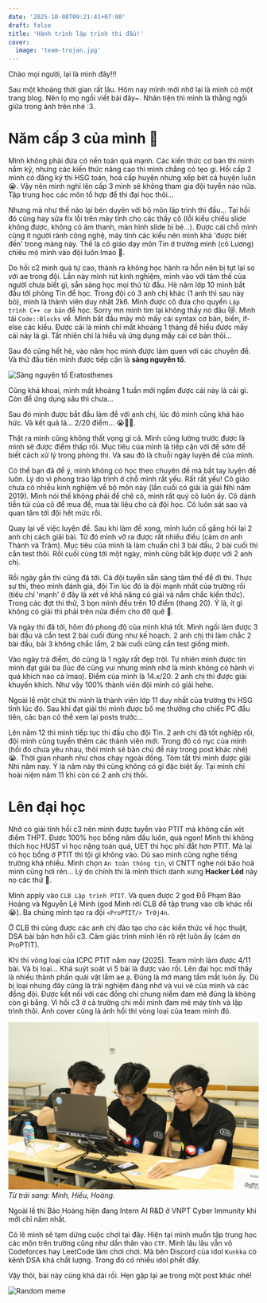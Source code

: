 ```yaml
---
date: '2025-10-08T09:21:41+07:00'
draft: false
title: 'Hành trình lập trình thi đấu!'
cover:
  image: 'team-trojan.jpg'
---
```


Chào mọi người, lại là mình đây!!!

Sau một khoảng thời gian rất lâu. Hôm nay mình mới nhớ lại là mình có một trang blog. Nên lọ mọ ngồi viết bài đây~. Nhân tiện thì mình là thằng ngồi giữa trong ảnh trên nhé :3.

# Năm cấp 3 của mình 🐧
Mình không phải đứa có nền toán quá mạnh. Các kiến thức cơ bản thì mình nắm kỹ, nhưng các kiến thức nâng cao thì mình chẳng có tẹo gì. Hồi cấp 2 mình có đăng ký thi HSG toán, hoá cấp huyện nhưng xếp bét cả huyện luôn 😭.
Vậy nên mình nghĩ lên cấp 3 mình sẽ không tham gia đội tuyển nào nữa. Tập trung học các môn tổ hợp để thi đại học thôi...

Nhưng mà như thế nào lại bén duyên với bộ môn lập trình thi đấu... Tại hồi đó cũng hay sửa fix lỗi trên máy tính cho các thầy cô (lỗi kiểu chiếu slide không được, không có âm thanh, màn hình slide bị bé...). Được cái chỗ mình cũng ít người rành công nghệ, máy tính các kiểu nên mình khá 'được biết đến' trong mảng này. Thế là cô giáo dạy môn Tin ở trường mình (cô Lương) chiêu mộ mình vào đội luôn lmao 🤣.

Do hồi c2 mình quá tự cao, thành ra không học hành ra hồn nên bị tụt lại so với ae trong đội. Lần này mình rút kinh nghiệm, mình vào với tâm thế của người chưa biết gì, sẵn sàng học mọi thứ từ đầu. Hè năm lớp 10 mình bắt đầu tới phòng Tin để học. Trong đội có 3 anh chị khác (1 anh thì sau này bỏ), mình là thành viên duy nhất 2k6. Mình được cô đưa cho quyển `Lập trình C++ cơ bản` để học. Sorry mn mình tìm lại không thấy nó đâu 😿. Mình tải `Code::Blocks` về. Mình bắt đầu mày mò mấy cái syntax cơ bản, biến, if-else các kiểu. Được cái là mình chỉ mất khoảng 1 tháng để hiểu được mấy cái này là gì. Tất nhiên chỉ là hiểu và ứng dụng mấy cái cơ bản thôi...

Sau đó cũng hết hè, vào năm học mình được làm quen với các chuyên đề. Và thứ đầu tiên mình được tiếp cận là **sàng nguyên tố**.

![Sàng nguyên tố Eratosthenes](https://external-content.duckduckgo.com/iu/?u=https%3A%2F%2Fi.ytimg.com%2Fvi%2FCfOSx1CEC2Y%2Fmaxresdefault.jpg&f=1&nofb=1&ipt=aa90225ea8bb82a60e1c3ff774022e1eb54012c09d7f5b03113d7f88cfc8c8f3)

Cũng khá khoai, mình mất khoảng 1 tuần mới ngấm được cái này là cái gì. Còn để ứng dụng sâu thì chưa...

Sau đó mình được bắt đầu làm đề với anh chị, lúc đó mình cũng khá háo hức. Và kết quả là... 2/20 điểm... 😭🥀💔.

Thật ra mình cũng không thất vọng gì cả. Mình cũng lường trước được là mình sẽ được điểm thấp rồi. Mục tiêu của mình là tiếp cận với đề sớm để biết cách xử lý trong phòng thi. Và sau đó là chuỗi ngày luyện đề của mình.

Có thể bạn đã để ý, mình không có học theo chuyên đề mà bắt tay luyện đề luôn. Lý do vì phong trào lập trình ở chỗ mình rất yếu. Rất rất yếu! Cô giáo chưa có nhiều kinh nghiệm về bộ môn này (lần cuối có giải là giải Nhì năm 2019). Mình nói thế không phải để chê cô, mình rất quý cô luôn ấy. Cô dành tiền túi của cô để mua đề, mua tài liệu cho cả đội học. Cô luôn sát sao và quan tâm tới đội hết mức rồi.

Quay lại về việc luyện đề. Sau khi làm đề xong, mình luôn cố gắng hỏi lại 2 anh chị cách giải bài. Từ đó mình vỡ ra được rất nhiều điều (cảm ơn anh Thành và Trâm). Mục tiêu của mình là làm chuẩn chỉ 3 bài đầu, 2 bài cuối thì cắn test thôi. Rồi cuối cùng tới một ngày, mình cũng bắt kịp được với 2 anh chị.

Rồi ngày gần thi cũng đã tới. Cả đội tuyển sẵn sàng tâm thế để đi thi. Thực sự thì, theo mình đánh giá, đội Tin lúc đó là đội mạnh nhất của trường rồi (tiêu chí 'mạnh' ở đây là xét về khả năng có giải và nắm chắc kiến thức). Trong các đợt thi thử, 3 bọn mình đều trên 10 điểm (thang 20). Ý là, ít gì không có giải thì phải trên nửa điểm cho đỡ quê 🥀.

Và ngày thi đã tới, hôm đó phong độ của mình khá tốt. Mình ngồi làm được 3 bài đầu và cắn test 2 bài cuối đúng như kế hoạch. 2 anh chị thì làm chắc 2 bài đầu, bài 3 không chắc lắm, 2 bài cuối cũng cắn test giống mình.

Vào ngày trả điểm, đó cũng là 1 ngày rất đẹp trời. Tự nhiên mình được tin mình đạt giải ba (lúc đó cũng vui nhưng mình nhớ là mình không có hành vi quá khích nào cả lmao). Điểm của mình là 14.x/20. 2 anh chị thì được giải khuyến khích. Như vậy 100% thành viên đội mình có giải hehe.

Ngoài lề một chút thì mình là thành viên lớp 11 duy nhất của trường thi HSG tỉnh lúc đó. Sau khi đạt giải thì mình được bố mẹ thưởng cho chiếc PC đầu tiên, các bạn có thể xem lại posts trước...

Lên năm 12 thì mình tiếp tục thi đấu cho đội Tin. 2 anh chị đã tốt nghiệp rồi, đội mình cũng tuyển thêm các thành viên mới. Trong đó có nyc của mình (hồi đó chưa yêu nhau, thôi mình sẽ bàn chủ đề này trong post khác nhé) 😭. Thời gian nhanh như chos chạy ngoài đồng. Tóm tắt thì mình được giải Nhì năm nay. Ý là năm này thì cũng không có gì đặc biệt ấy. Tại mình chỉ hoài niệm năm 11 khi còn có 2 anh chị thôi.

# Lên đại học

Nhờ có giải tỉnh hồi c3 nên mình được tuyển vào PTIT mà không cần xét điểm THPT. Được 100% học bổng năm đầu luôn, quá ngon! Mình thì không thích học HUST vì học nặng toán quá, UET thì học phí đắt hơn PTIT. Mà lại có học bổng ở PTIT thì tội gì không vào. Dù sao mình cũng nghe tiếng trường khá nhiều. Mình chọn `An toàn thông tin`, vì CNTT nghe nói bão hoà mình cũng hơi rén... Lý do chính thì là mình thích danh xưng **Hacker Lỏd** này nọ các thứ 🤣.

Mình apply vào `CLB Lập trình PTIT`. Và quen được 2 god Đỗ Phạm Bảo Hoàng và Nguyễn Lê Minh (god Minh rời CLB để tập trung vào clb khác rồi 😭). Ba chúng mình tạo ra đội `<ProPTIT/> Tr0j4n`.

Ở CLB thì cũng được các anh chị đào tạo cho các kiến thức về học thuật, DSA bài bản hơn hồi c3. Cảm giác trình mình lên rõ rệt luôn ấy (cảm ơn ProPTIT).

Khi thi vòng loại của ICPC PTIT năm nay (2025). Team mình làm được 4/11 bài. Và bị loại... Khá suýt soát vì 5 bài là được vào rồi. Lên đại học mới thấy là nhiều thành phần quái vật lắm ae ạ. Đúng là mở mang tầm mắt luôn ấy. Dù bị loại nhưng đây cũng là trải nghiệm đáng nhớ và vui vẻ của mình và các đồng đội. Được kết nối với các đồng chí chung niềm đam mê đúng là không còn gì bằng. Vì hồi c3 ở cả trường chỉ mỗi mình đam mê máy tính và lập trình thôi. Ảnh cover cũng là ảnh hồi thi vòng loại của team mình đó.

![Thi vòng loại ICPC PTIT 2025](team-trojan.jpg)_Từ trái sang: Minh, Hiếu, Hoàng._

Ngoài lề thì Bảo Hoàng hiện đang Intern AI R&D ở VNPT Cyber Immunity khi mới chỉ năm nhất.

Có lẽ mình sẽ tạm dừng cuộc chơi tại đây. Hiện tại mình muốn tập trung học các môn trên trường cũng như dấn thân vào `CTF`. Mình lâu lâu vẫn vô Codeforces hay LeetCode làm chơi chơi. Mà bên Discord của idol `Kunkka` có kênh DSA khá chất lượng. Trong đó có nhiều idol phết đấy.

Vậy thôi, bài này cũng khá dài rồi. Hẹn gặp lại ae trong một post khác nhé!

![Random meme](https://scontent.fhan18-1.fna.fbcdn.net/v/t39.30808-6/559033415_1239001044911150_802102470712456723_n.jpg?stp=dst-jpg_s600x600_tt6&_nc_cat=106&ccb=1-7&_nc_sid=833d8c&_nc_eui2=AeHakttLT3qTYl9_FgF1Bbn7wamJOI9c2-zBqYk4j1zb7Nwy7479_nwUWJxZtJ-cvekaeazjIb2JMC9ARl7sXzQj&_nc_ohc=9cJTwT_Y6QkQ7kNvwGq4uNc&_nc_oc=Adm-6xZ_IcQPH0RYqOKiFcx9Reqm95XBgNA8qfkNrEY8btJGgwevLFc0HSbKFCEtgBQ&_nc_zt=23&_nc_ht=scontent.fhan18-1.fna&_nc_gid=ZK5PqbBJuEVrpsZQzz3scg&oh=00_Aff3TP4ZwX20hdKb1ERdkhpHmKMJbu_RSEvBKdRoUWoNiQ&oe=68EBC5CB)

